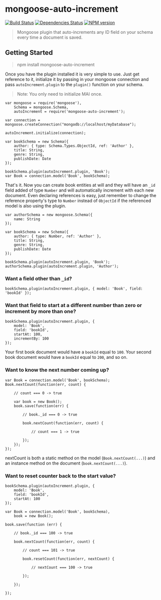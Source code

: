 # mongoose-auto-increment

[![Build Status](https://travis-ci.org/chevex/mongoose-auto-increment.png?branch=master)](https://travis-ci.org/chevex/mongoose-auto-increment)
[![Dependencies Status](https://gemnasium.com/chevex/mongoose-auto-increment.png)](https://gemnasium.com/chevex/mongoose-auto-increment)
[![NPM version](https://badge.fury.io/js/mongoose-auto-increment.png)](http://badge.fury.io/js/mongoose-auto-increment)

> Mongoose plugin that auto-increments any ID field on your schema every time a document is saved.

## Getting Started

> npm install mongoose-auto-increment

Once you have the plugin installed it is very simple to use. Just get reference to it, initialize it by passing in your
mongoose connection and pass `autoIncrement.plugin` to the `plugin()` function on your schema.

> Note: You only need to initialize MAI once.

    var mongoose = require('mongoose'),
        Schema = mongoose.Schema,
        autoIncrement = require('mongoose-auto-increment');

    var connection = mongoose.createConnection("mongodb://localhost/myDatabase");

    autoIncrement.initialize(connection);

    var bookSchema = new Schema({
        author: { type: Schema.Types.ObjectId, ref: 'Author' },
        title: String,
        genre: String,
        publishDate: Date
    });

    bookSchema.plugin(autoIncrement.plugin, 'Book');
    var Book = connection.model('Book', bookSchema);

That's it. Now you can create book entities at will and they will have an `_id` field added of type `Number` and will automatically increment with each new document. Even declaring references is easy, just remember to change the reference property's type to `Number` instead of `ObjectId` if the referenced model is also using the plugin.

    var authorSchema = new mongoose.Schema({
        name: String
    });
    
    var bookSchema = new Schema({
        author: { type: Number, ref: 'Author' },
        title: String,
        genre: String,
        publishDate: Date
    });
    
    bookSchema.plugin(autoIncrement.plugin, 'Book');
    authorSchema.plugin(autoIncrement.plugin, 'Author');

### Want a field other than `_id`?

    bookSchema.plugin(autoIncrement.plugin, { model: 'Book', field: 'bookId' });

### Want that field to start at a different number than zero or increment by more than one?

    bookSchema.plugin(autoIncrement.plugin, {
        model: 'Book',
        field: 'bookId',
        startAt: 100,
        incrementBy: 100
    });

Your first book document would have a `bookId` equal to `100`. Your second book document would have a `bookId` equal to `200`, and so on.

### Want to know the next number coming up?

    var Book = connection.model('Book', bookSchema);
    Book.nextCount(function(err, count) {

        // count === 0 -> true

        var book = new Book();
        book.save(function(err) {

            // book._id === 0 -> true

            book.nextCount(function(err, count) {

                // count === 1 -> true

            });
        });
    });

nextCount is both a static method on the model (`Book.nextCount(...)`) and an instance method on the document (`book.nextCount(...)`).

### Want to reset counter back to the start value?

    bookSchema.plugin(autoIncrement.plugin, {
        model: 'Book',
        field: 'bookId',
        startAt: 100
    });

    var Book = connection.model('Book', bookSchema),
        book = new Book();

    book.save(function (err) {

        // book._id === 100 -> true

        book.nextCount(function(err, count) {

            // count === 101 -> true

            book.resetCount(function(err, nextCount) {

                // nextCount === 100 -> true

            });

        });

    });
